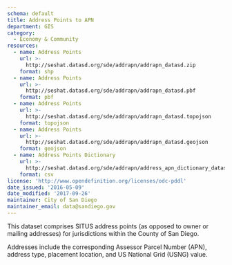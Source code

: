 ```yaml
---
schema: default
title: Address Points to APN
department: GIS
category:
  - Economy & Community
resources:
  - name: Address Points
    url: >-
      http://seshat.datasd.org/sde/addrapn/addrapn_datasd.zip
    format: shp
  - name: Address Points
    url: >-
      http://seshat.datasd.org/sde/addrapn/addrapn_datasd.pbf
    format: pbf
  - name: Address Points
    url: >-
      http://seshat.datasd.org/sde/addrapn/addrapn_datasd.topojson
    format: topojson
  - name: Address Points
    url: >-
      http://seshat.datasd.org/sde/addrapn/addrapn_datasd.geojson
    format: geojson
  - name: Address Points Dictionary
    url: >-
      http://seshat.datasd.org/sde/addrapn/address_apn_dictionary_datasd.csv
    format: csv
license: 'http://www.opendefinition.org/licenses/odc-pddl'
date_issued: '2016-05-09'
date_modified: '2017-09-26'
maintainer: City of San Diego
maintainer_email: data@sandiego.gov
---
```

This dataset comprises SITUS address points (as opposed to owner or mailing addresses)
for jurisdictions within the County of San Diego.
<!--more-->
Addresses include the corresponding Assessor Parcel Number (APN),
address type, placement location, and US National Grid (USNG) value.
